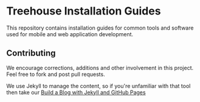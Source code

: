 # Treehouse Installation Guides
This repository contains installation guides for common tools and software used for mobile and web application development.

## Contributing
We encourage corrections, additions and other involvement in this project. Feel free to fork and post pull requests. 

We use Jekyll to manage the content, so if you're unfamiliar with that tool then take our [Build a Blog with Jekyll and GitHub Pages](http://teamtreehouse.com/library/build-a-blog-with-jekyll-and-github-pages)
